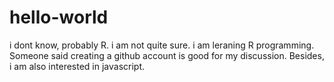 # hello-world
i dont know, probably R.
i am not quite sure. i am leraning R programming.
Someone said creating a github account is good for my discussion.
Besides, i am also interested in javascript.
